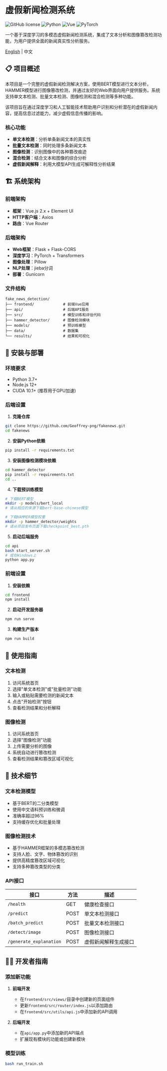 # 虚假新闻检测系统

![GitHub license](https://img.shields.io/badge/license-MIT-blue.svg)
![Python](https://img.shields.io/badge/python-3.7+-blue.svg)
![Vue](https://img.shields.io/badge/vue-2.7+-green.svg)
![PyTorch](https://img.shields.io/badge/pytorch-1.7+-red.svg)

一个基于深度学习的多模态虚假新闻检测系统，集成了文本分析和图像篡改检测功能，为用户提供全面的新闻真实性分析服务。

[English](README_EN.md) | 中文

## 📋 项目概述

本项目是一个完整的虚假新闻检测解决方案，使用BERT模型进行文本分析，HAMMER模型进行图像篡改检测，并通过友好的Web界面向用户提供服务。系统支持单文本检测、批量文本检测、图像检测和混合检测等多种功能。

该项目旨在通过深度学习和人工智能技术帮助用户识别和分析潜在的虚假新闻内容，提高信息过滤能力，减少虚假信息传播的影响。

### 核心功能

- **单文本检测**：分析单条新闻文本的真实性
- **批量文本检测**：同时处理多条新闻文本
- **图像检测**：识别图像中的各种篡改痕迹
- **混合检测**：结合文本和图像的综合分析
- **虚假新闻解释**：利用大模型API生成可解释性分析结果

## 🏗️ 系统架构

### 前端架构
- **框架**：Vue.js 2.x + Element UI
- **HTTP客户端**：Axios
- **路由**：Vue Router

### 后端架构
- **Web框架**：Flask + Flask-CORS
- **深度学习**：PyTorch + Transformers
- **图像处理**：Pillow
- **NLP处理**：jieba分词
- **部署**：Gunicorn

### 文件结构
```
fake_news_detection/
├── frontend/             # 前端Vue应用
├── api/                  # 后端API服务
├── src/                  # 模型训练和评估代码
├── hammer_detector/      # 图像检测模块
├── models/               # 预训练模型
├── data/                 # 数据集
└── results/              # 结果和可视化
```

## 🚀 安装与部署

### 环境要求
- Python 3.7+
- Node.js 12+
- CUDA 10.1+ (推荐用于GPU加速)

### 后端设置

1. **克隆仓库**
```bash
git clone https://github.com/Geoffrey-png/fakenews.git
cd fakenews
```

2. **安装Python依赖**
```bash
pip install -r requirements.txt
```

3. **安装图像检测模块依赖**
```bash
cd hammer_detector
pip install -r requirements.txt
cd ..
```

4. **下载预训练模型**
```bash
# 下载BERT模型
mkdir -p models/bert_local
# 请从相应的来源下载bert-base-chinese模型

# 下载HAMMER模型权重
mkdir -p hammer_detector/weights
# 请从项目发布页面下载checkpoint_best.pth
```

5. **启动后端服务**
```bash
cd api
bash start_server.sh
# 或在Windows上
python app.py
```

### 前端设置

1. **安装依赖**
```bash
cd frontend
npm install
```

2. **启动开发服务器**
```bash
npm run serve
```

3. **构建生产版本**
```bash
npm run build
```

## 📝 使用指南

### 文本检测

1. 访问系统首页
2. 选择"单文本检测"或"批量检测"功能
3. 输入或粘贴需要检测的新闻文本
4. 点击"开始检测"按钮
5. 查看检测结果和分析解释

### 图像检测

1. 访问系统首页
2. 选择"图像检测"功能
3. 上传需要分析的图像
4. 系统自动进行篡改检测
5. 查看检测结果和篡改区域可视化

## 🔬 技术细节

### 文本检测模型

- 基于BERT的二分类模型
- 使用中文语料预训练和微调
- 准确率超过96%
- 支持缓存优化和批量处理

### 图像检测技术

- 基于HAMMER框架的多模态篡改检测
- 支持人脸、文字、物体篡改的识别
- 提供高精度篡改区域可视化
- 支持多种篡改类型的分类

### API接口

| 接口 | 方法 | 描述 |
|-----|------|-----|
| `/health` | GET | 健康检查接口 |
| `/predict` | POST | 单文本检测接口 |
| `/batch_predict` | POST | 批量文本检测接口 |
| `/detect/image` | POST | 图像检测接口 |
| `/generate_explanation` | POST | 虚假新闻解释生成接口 |



## 👨‍💻 开发者指南

### 添加新功能

1. **前端开发**
   - 在`frontend/src/views/`目录中创建新的页面组件
   - 更新`frontend/src/router/index.js`以添加路由
   - 在`frontend/src/utils/api.js`中添加新的API调用

2. **后端开发**
   - 在`api/app.py`中添加新的API端点
   - 扩展现有模块的功能或创建新模块

### 模型训练

```bash
bash run_train.sh
```

